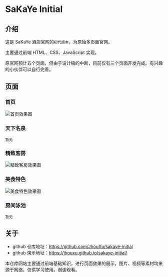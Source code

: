 # SaKaYe Initial

## 介绍

这是 SaKaYe 酒店官网的`初代版本`，为原始多页面官网。

主要通过前端 HTML、CSS、JavaScript 实现。

原官网预计五个页面，但由于设计稿的中断，目前仅有三个页面开发完成。有兴趣的小伙伴可以自行完善。

## 页面

### 首页

![首页效果图](https://jhouxu.github.io/sakaye-initial/images/case1.jpg)

### 天下名泉

`暂无`

### 精致客房

![精致客房效果图](https://jhouxu.github.io/sakaye-initial/images/case1.jpg)

### 美食特色

![美食特色效果图](https://jhouxu.github.io/sakaye-initial/images/case1.jpg)

### 房间泳池

`暂无`

## 关于

- github 仓库地址：https://github.com/JhouXu/sakaye-initial
- github 演示地址：https://jhouxu.github.io/sakaye-initial/

本仓库网站主要通过前端基础知识，进行页面效果的展示，图片、视频等素材均来源于网络，仅供学习使用。谢谢观看。
